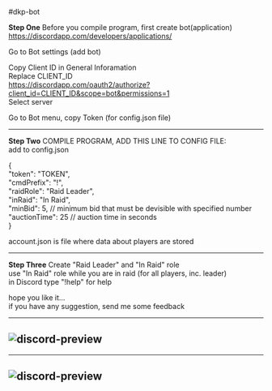#dkp-bot

**Step One** Before you compile program, first create bot(application)  
https://discordapp.com/developers/applications/

Go to Bot settings (add bot) 

Copy Client ID in General Inforamation  
Replace CLIENT_ID  
https://discordapp.com/oauth2/authorize?client_id=CLIENT_ID&scope=bot&permissions=1  
Select server  

Go to Bot menu, copy Token (for config.json file)  

--------------------------------------
**Step Two** COMPILE PROGRAM, ADD THIS LINE TO CONFIG FILE:  
add to config.json  

{  
  "token": "TOKEN",  
  "cmdPrefix": "!",  
  "raidRole": "Raid Leader",  
  "inRaid": "In Raid",  
  "minBid": 5, // minimum bid that must be devisible with specified number  
  "auctionTime": 25 // auction time in seconds  
}  

account.json is file where data about players are stored  

-------------------------------------  

**Step Three** Create "Raid Leader" and "In Raid" role  
use "In Raid" role while you are in raid (for all players, inc. leader)  
in Discord type "!help" for help  

hope you like it...  
if you have any suggestion, send me some feedback  

---
![discord-preview](https://raw.githubusercontent.com/ludakludi/DKP-Discord-Bot-WoW-Classic/master/dkp-bot-prw.png)
---

---
![discord-preview](https://raw.githubusercontent.com/ludakludi/DKP-Discord-Bot-WoW-Classic/master/auctionPrw.png)
---

